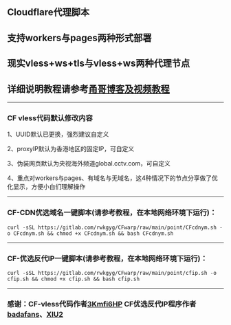 ## Cloudflare代理脚本

## 支持workers与pages两种形式部署

## 现实vless+ws+tls与vless+ws两种代理节点

## 详细说明教程请参考[甬哥博客及视频教程](https://ygkkk.blogspot.com/2023/07/cfworkers-vless.html)
--------------------------------
### CF vless代码默认修改内容

1、UUID默认已更换，强烈建议自定义

2、proxyIP默认为香港地区的固定IP，可自定义

3、伪装网页默认为央视海外频道global.cctv.com，可自定义

4、重点对workers与pages、有域名与无域名，这4种情况下的节点分享做了优化显示，方便小白们理解操作

---------------------------------
### CF-CDN优选域名一键脚本(请参考教程，在本地网络环境下运行)：
```
curl -sSL https://gitlab.com/rwkgyg/CFwarp/raw/main/point/CFcdnym.sh -o CFcdnym.sh && chmod +x CFcdnym.sh && bash CFcdnym.sh
```
------------------------------------------------------------------------
### CF-优选反代IP一键脚本(请参考教程，在本地网络环境下运行)：
```
curl -sSL https://gitlab.com/rwkgyg/CFwarp/raw/main/point/cfip.sh -o cfip.sh && chmod +x cfip.sh && bash cfip.sh
```

------------------------------------------------------------------------
### 感谢：CF-vless代码作者[3Kmfi6HP](https://github.com/3Kmfi6HP/EDtunnel) CF优选反代IP程序作者[badafans](https://github.com/badafans/Cloudflare-IP-SpeedTest)、[XIU2](https://github.com/XIU2/CloudflareSpeedTest)


